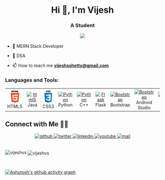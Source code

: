 

  <h1 align="center">Hi 👋, I'm Vijesh</h1>
<h3 align="center">A Student</h3>
   
   <p align='center'> <img src="https://user-images.githubusercontent.com/65854432/131634214-91274d8f-4f2f-4a91-bee8-276f5c3069eb.gif"> </p>



- 🌱 MERN Stack Developer

- 🤝 DSA 

- 📫 How to reach me **vijeshsshetty@gmail.com**





<h3 align="left">Languages and Tools:</h3>


<table align="center">
  <tr>
    <td align="center" width="96">
     <a href="#" target="_blank">
      <img src="https://raw.githubusercontent.com/devicons/devicon/master/icons/html5/html5-original-wordmark.svg" alt="html5" width="40" height="40"/> 
    </a>
    <br/>HTML5
   </td>
       <td align="center" width="96">
     <a href="#" target="_blank">
      <img src="https://cdn4.iconfinder.com/data/icons/logos-and-brands/512/181_Java_logo_logos-512.png" alt="html5" width="40" height="40"/> 
    </a>
    <br/>Java
   </td>
   <td align="center" width="96">
    <a href="#" target="_blank"> 
     <img src="https://raw.githubusercontent.com/devicons/devicon/master/icons/css3/css3-original-wordmark.svg" alt="css3" width="40" height="40"/> 
    </a>
    <br/> CSS3
   </td>
    
   <td align="center" width="96">
      <a href="#">
        <img src="https://upload.wikimedia.org/wikipedia/commons/thumb/c/c3/Python-logo-notext.svg/1200px-Python-logo-notext.svg.png" width="48" height="48" alt="Python" />
      </a>
      <br>Python
    </td>
    <td align="center" width="96">
      <a href="#">
        <img src="https://cdn-icons-png.flaticon.com/512/6132/6132222.png" width="48" height="48" alt="Python" />
      </a>
      <br>C++
    </td>
   <td align="center" width="96">
      <a href="#">
        <img src="https://assets.cdn.prod.twilio.com/original_images/flask-oauth.png" width="54" height="48" alt="Flask" />
      </a>
      <br>Flask
    </td>
    <td align="center" width="96">
      <a href="#">
        <img src="https://cdn.worldvectorlogo.com/logos/bootstrap-4.svg" width="48" height="48" alt="Bootstrap" />
      </a>
      <br>Bootstrap
    </td>
      <td align="center" width="96">
      <a href="#">
        <img src="https://upload.wikimedia.org/wikipedia/commons/thumb/c/c1/Android_Studio_icon_%282023%29.svg/2048px-Android_Studio_icon_%282023%29.svg.png" width="48" height="48" alt="Bootstrap" />
      </a>
      <br>Android Studio
    </td>
    <td align="center" width="96">
      <a href="#">
        <img src="https://upload.wikimedia.org/wikipedia/commons/6/6a/JavaScript-logo.png" width="48" height="48" alt="Bootstrap" />
      </a>
      <br>JS
    </td>
    <td align="center" width="96">
      <a href="#">
        <img src="https://cdn.worldvectorlogo.com/logos/react-1.svg" width="48" height="48" alt="Bootstrap" />
      </a>
      <br>React
    </td>
    <td align="center" width="96">
      <a href="#">
        <img src="https://miro.medium.com/v2/resize:fit:800/1*bc9pmTiyKR0WNPka2w3e0Q.png" width="48" height="48" alt="Bootstrap" />
      </a>
      <br>NodeJS
    </td>
    
 
    
</table>

## Connect with Me 🤝🏻
<div align="center">
<a href="https://github.com/vijeshvs" target="_blank">
<img src=https://img.shields.io/badge/github-%2324292e.svg?&style=for-the-badge&logo=github&logoColor=white alt=github style="margin-bottom: 5px;" />
</a>
<a href="https://twitter.com/vijeshsshetty" target="_blank">
<img src=https://img.shields.io/badge/twitter-%2300acee.svg?&style=for-the-badge&logo=twitter&logoColor=white alt=twitter style="margin-bottom: 5px;" />
</a>
<a href="https://www.linkedin.com/in/vijesh-shetty-ab484128a" target="_blank">
<img src=https://img.shields.io/badge/linkedin-%231E77B5.svg?&style=for-the-badge&logo=linkedin&logoColor=white alt=linkedin style="margin-bottom: 5px;" />
</a>
<a href="https://www.youtube.com/channel/UCHSvFoyBeX_qd9PCGp2YVkg" target="_blank">
<img src=https://img.shields.io/badge/youtube-%23EE4831.svg?&style=for-the-badge&logo=youtube&logoColor=white alt=youtube style="margin-bottom: 5px;" />
</a>
<a href="mailto:vijesh@vshetty.dev" target="_blank">
<img src=https://img.shields.io/badge/Gmail-D14836?style=for-the-badge&logo=gmail&logoColor=white alt=mail style="margin-bottom: 5px;" />
</a>  
</div>  
  

<br/>
<p><img align="left" src="https://github-readme-stats.vercel.app/api/top-langs?username=vijeshvs&show_icons=true&locale=en&layout=compact" alt="vijeshvs" /></p>

<p>&nbsp;<img align="center" src="https://github-readme-stats.vercel.app/api?username=vijeshvs&show_icons=true&locale=en" alt="vijeshvs" /></p>



<br/>

[![Ashutosh's github activity graph](https://github-readme-activity-graph.vercel.app/graph?username=vijeshvs&theme=github-compact)](https://github.com/ashutosh00710/github-readme-activity-graph)

<br/>

